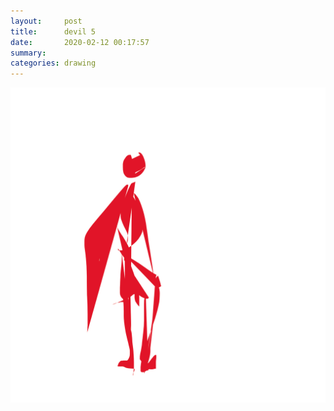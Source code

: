 ```yaml
---
layout:     post
title:      devil 5
date:       2020-02-12 00:17:57
summary:    
categories: drawing
---
```

![devil 5](/images/diary/devil-5.png ".")

